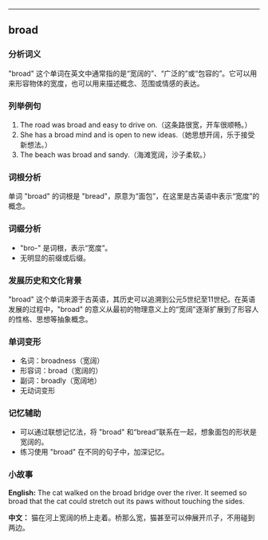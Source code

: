 
---------------
## broad
### 分析词义
"broad" 这个单词在英文中通常指的是“宽阔的”、“广泛的”或“包容的”。它可以用来形容物体的宽度，也可以用来描述概念、范围或情感的表达。

### 列举例句
1. The road was broad and easy to drive on.（这条路很宽，开车很顺畅。）
2. She has a broad mind and is open to new ideas.（她思想开阔，乐于接受新想法。）
3. The beach was broad and sandy.（海滩宽阔，沙子柔软。）

### 词根分析
单词 "broad" 的词根是 "bread"，原意为“面包”，在这里是古英语中表示“宽度”的概念。

### 词缀分析
- "bro-" 是词根，表示“宽度”。
- 无明显的前缀或后缀。

### 发展历史和文化背景
"broad" 这个单词来源于古英语，其历史可以追溯到公元5世纪至11世纪。在英语发展的过程中，"broad" 的意义从最初的物理意义上的“宽阔”逐渐扩展到了形容人的性格、思想等抽象概念。

### 单词变形
- 名词：broadness（宽阔）
- 形容词：broad（宽阔的）
- 副词：broadly（宽阔地）
- 无动词变形

### 记忆辅助
- 可以通过联想记忆法，将 "broad" 和“bread”联系在一起，想象面包的形状是宽阔的。
- 练习使用 "broad" 在不同的句子中，加深记忆。

### 小故事
**English:**
The cat walked on the broad bridge over the river. It seemed so broad that the cat could stretch out its paws without touching the sides.

**中文：**
猫在河上宽阔的桥上走着。桥那么宽，猫甚至可以伸展开爪子，不用碰到两边。

